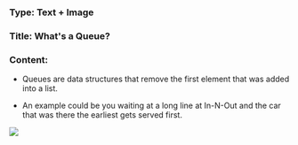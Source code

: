 ### Type: Text + Image ###

### Title: What's a Queue? ###

### Content:

- Queues are data structures that remove the first element that was added into a list.

- An example could be you waiting at a long line at In-N-Out and the car that was there the earliest gets served first.

![](https://coyotechronicle.net/wp-content/uploads/2012/04/IMG_0018-150x112.jpg)


